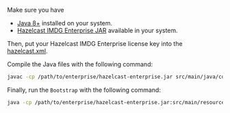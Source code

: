 Make sure you have
* [Java 8+](https://www.java.com/en/download/) installed on your system.
* [Hazelcast IMDG Enterprise JAR](https://hazelcast.com/download/) available in your system.

Then, put your Hazelcast IMDG Enterprise license key into the [hazelcast.xml](src/main/resources/hazelcast.xml).

Compile the Java files with the following command:

```sh
javac -cp /path/to/enterprise/hazelcast-enterprise.jar src/main/java/com/company/security/*.java src/main/java/com/company/Bootstrap.java
```

Finally, run the `Bootstrap` with the following command:

```sh
java -cp /path/to/enterprise/hazelcast-enterprise.jar:src/main/resources:src/main/java com.company.Bootstrap
```
